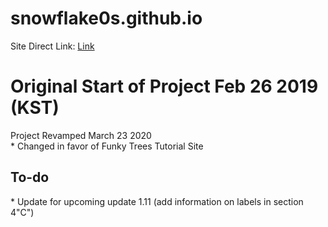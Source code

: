 # snowflake0s.github.io
Site Direct Link: <a href="https://snowflake0s.github.io/">Link</a>

<h1>Original Start of Project Feb 26 2019 (KST)</h1>
Project Revamped March 23 2020
<br>
* Changed in favor of Funky Trees Tutorial Site

<h2>To-do</h2>
* Update for upcoming update 1.11 (add information on labels in section 4"C")
